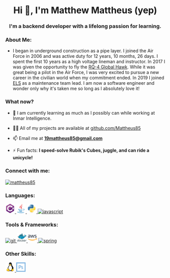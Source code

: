 <h1 align="center">Hi 👋, I'm Matthew Mattheus (yep)</h1>
<h3 align="center">I'm a backend developer with a lifelong passion for learning.</h3>

<h3 align="left">About Me:</h3>


- I began in underground construction as a pipe layer. I joined the Air Force in 2006 and was active duty for 12 years, 10 months, 26 days. I spent the first 10 years as a high voltage lineman and instructor. In 2017 I was given the opportunity to fly the [RQ-4 Global Hawk](https://en.wikipedia.org/wiki/Northrop_Grumman_RQ-4_Global_Hawk). While it was great being a pilot in the Air Force, I was very excited to pursue a new career in the civilian world when my commitment ended. In 2019 I joined [ELS](http://www.elitelineservices.com/) as a maintenance team lead. I am now a software engineer and wonder only why it's taken me so long as I absolutely love it!

<h3 align="left">What now?</h3>

- 🌱 I am currently learning as much as I possibly can while working at Inmar Intelligence. 

- 👨‍💻 All of my projects are available at [github.com/Mattheus85](https://github.com/Mattheus85)

- 📫 Email me at **19mattheus85@gmail.com**

- ⚡ Fun facts: **I speed-solve Rubik's Cubes, juggle, and can ride a unicycle!**

<h3 align="left">Connect with me:</h3>
<p align="left">
<a href="https://linkedin.com/in/mattheus85" target="_blank"><img align="center" src="https://raw.githubusercontent.com/rahuldkjain/github-profile-readme-generator/master/src/images/icons/Social/linked-in-alt.svg" alt="mattheus85" height="24" width="32" /></a>
</p>

<h3 align="left">Languages:</h3>
<a href="https://www.w3schools.com/cs/" target="_blank" rel="noreferrer"> <img src="https://raw.githubusercontent.com/devicons/devicon/master/icons/csharp/csharp-original.svg" alt="csharp" width="30" height="30"/> </a> <a href="https://www.java.com" target="_blank" rel="noreferrer"> <img src="https://raw.githubusercontent.com/devicons/devicon/master/icons/java/java-original.svg" alt="java" width="30" height="30"/> </a> <a href="https://www.python.org" target="_blank" rel="noreferrer"> <img src="https://raw.githubusercontent.com/devicons/devicon/master/icons/python/python-original.svg" alt="python" width="30" height="30"/> </a> <a href="[https://www.python.org](https://developer.mozilla.org/en-US/docs/Web/javascript)" target="_blank" rel="noreferrer"> <img src="[https://raw.githubusercontent.com/devicons/devicon/master/icons/python/python-original.svg](https://github.com/devicons/devicon/blob/master/icons/javascript/javascript-plain.svg)" alt="javascript" width="30" height="30"/> </a>


<h3 align="left">Tools & Frameworks:</h3>
<a href="https://git-scm.com/" target="_blank" rel="noreferrer"> <img src="https://www.vectorlogo.zone/logos/git-scm/git-scm-icon.svg" alt="git" width="30" height="30"/> </a> <a href="https://www.docker.com/" target="_blank" rel="noreferrer"> <img src="https://raw.githubusercontent.com/devicons/devicon/master/icons/docker/docker-original-wordmark.svg" alt="docker" width="30" height="30"/> </a> <a href="https://aws.amazon.com" target="_blank" rel="noreferrer"> <img src="https://raw.githubusercontent.com/devicons/devicon/master/icons/amazonwebservices/amazonwebservices-original-wordmark.svg" alt="aws" width="30" height="30"/> </a> <a href="https://spring.io/" target="_blank" rel="noreferrer"> <img src="https://www.vectorlogo.zone/logos/springio/springio-icon.svg" alt="spring" width="30" height="30"/> </a>

<h3 align="left">Other Skills:</h3>
<a href="https://www.linux.org/" target="_blank" rel="noreferrer"> <img src="https://raw.githubusercontent.com/devicons/devicon/master/icons/linux/linux-original.svg" alt="linux" width="30" height="30"/> </a> <a href="https://www.photoshop.com/en" target="_blank" rel="noreferrer"> <img src="https://raw.githubusercontent.com/devicons/devicon/master/icons/photoshop/photoshop-line.svg" alt="photoshop" width="30" height="30"/> </a>
